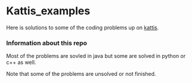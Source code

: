 # Kattis_examples

Here is solutions to some of the coding problems up on [kattis](https://open.kattis.com). 

### Information about this repo

Most of the problems are sovled in java but some are solved in python or c++ as well. 

Note that some of the problems are unsolved or not finished. 
